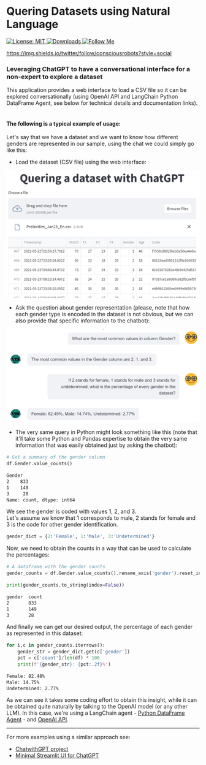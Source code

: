 # Quering Datasets using Natural Language

<p align="left">    
  <a href="https://github.com/raul-arrabales/LLM_Dataset_Quering/blob/main/LICENSE">
    <img alt="License: MIT" src="https://img.shields.io/badge/license-MIT-yellow.svg" target="_blank" />
  </a>
   <a href="https://github.com/raul-arrabales/LLM_Dataset_Quering/blob/main">
    <img alt="Downloads" src="https://img.shields.io/github/downloads/raul-arrabales/LLM_Dataset_Quering/v0.1.0-alpha/total" target="_blank"/>
  </a>
  <a href="https://github.com/raul-arrabales/LLM_Dataset_Quering/blob/main">
    <img alt="Follow Me" src="https://img.shields.io/twitter/follow/consciousrobots?style=social" target="_blank"/>
  </a>
</p>

https://img.shields.io/twitter/follow/consciousrobots?style=social

### Leveraging ChatGPT to have a conversational interface for a non-expert to explore a dataset

This application provides a web interface to load a CSV file so it can be explored conversationally (using OpenAI API and LangChain Python DataFrame Agent, see below for technical details and documentation links).
<br>&nbsp;<br>

#### The following is a typical example of usage:<br>
Let's say that we have a dataset and we want to know how different genders are represented in our sample, using the chat we could simply go like this: 

- Load the dataset (CSV file) using the web interface: 

<img src="https://github.com/raul-arrabales/LLM_Dataset_Quering/blob/main/media/QG_Streamlit.JPG" width="520">

- Ask the question about gender representation (please, note that how each gender type is encoded in the dataset is not obvious, but we can also provide that specific information to the chatbot): 

<img src="https://github.com/raul-arrabales/LLM_Dataset_Quering/blob/main/media/QG_ChatGPT.JPG" width="520">

- The very same query in Python might look something like this (note that it'll take some Python and Pandas expertise to obtain the very same information that was easily obtained just by asking the chatbot): 

```python
# Get a summary of the gender column
df.Gender.value_counts()
```
```
Gender
2    833
1    149
3     28
Name: count, dtype: int64
```
We see the gender is coded with values 1, 2, and 3.<br>
Let's assume we know that 1 corresponds to male, 2 stands for female and 3 is the code for other gender identification.
```python
gender_dict = {2:'Female', 1:'Male', 3:'Undetermined'}
```
Now, we need to obtain the counts in a way that can be used to calculate the percentages:
```python
# A dataframe with the gender counts
gender_counts = df.Gender.value_counts().rename_axis('gender').reset_index(name='count')
```
```python
print(gender_counts.to_string(index=False))
```
```
gender	count
2       833
1       149
3       28
```
And finally we can get our desired output, the percentage of each gender as represented in this dataset: 
```python
for i,c in gender_counts.iterrows():
    gender_str = gender_dict.get(c['gender'])
    pct = c['count']/len(df) * 100
    print(f'{gender_str}: {pct:.2f}%')
```
```
Female: 82.48%
Male: 14.75%
Undetermined: 2.77%
```
As we can see it takes some coding effort to obtain this insight, while it can be obtained quite naturally by talking to the OpenAI model (or any other LLM). In this case, we're using a LangChain agent - [Python DataFrame Agent](https://python.langchain.com/en/latest/modules/agents/toolkits/examples/pandas.html) - and [OpenAI API](https://platform.openai.com/docs/api-reference/chat). <br>

___

For more examples using a similar approach see: 
- [ChatwithGPT project](https://github.com/bijucyborg/chatwithcsv)
- [Minimal Streamlit UI for ChatGPT](https://github.com/marshmellow77/streamlit-chatgpt-ui/)

